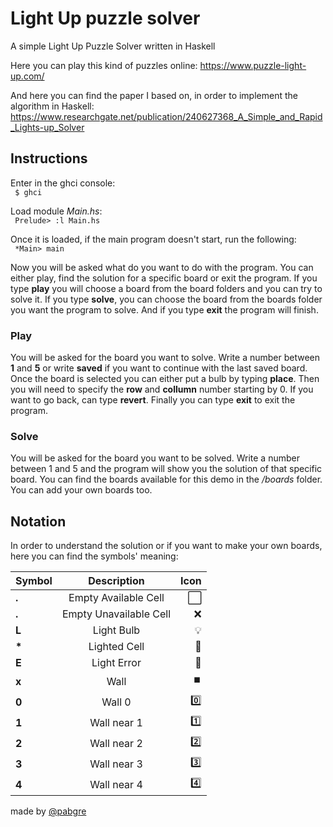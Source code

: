 # Light Up puzzle solver

A simple Light Up Puzzle Solver written in Haskell

Here you can play this kind of puzzles online: https://www.puzzle-light-up.com/

And here you can find the paper I based on, in order to implement the algorithm in Haskell: https://www.researchgate.net/publication/240627368_A_Simple_and_Rapid_Lights-up_Solver


## Instructions
Enter in the ghci console:<br>
<code>
$ ghci
</code>

Load module *Main.hs*:<br>
<code>
Prelude> :l Main.hs
</code>

Once it is loaded, if the main program doesn't start, run the following:<br>
<code>
*Main> main
</code>

Now you will be asked what do you want to do with the program. You can either play, find the solution for a specific board or exit the program. If you type **play** you will choose a board from the board folders and you can try to solve it. If you type **solve**, you can choose the board from the boards folder you want the program to solve. And if you type **exit** the program will finish.


### Play
You will be asked for the board you want to solve. Write a number between **1** and **5** or write **saved** if you want to continue with the last saved board. Once the board is selected you can either put a bulb by typing **place**. Then you will need to specify the **row** and **collumn** number starting by 0. If you want to go back, can type **revert**. Finally you can type **exit** to exit the program.


### Solve

You will be asked for the board you want to be solved. Write a number between 1 and 5 and the program will show you the solution of that specific board. You can find the boards available for this demo in the */boards* folder. You can add your own boards too.

## Notation
In order to understand the solution or if you want to make your own boards, here you can find the symbols' meaning:

| Symbol   |     Description     |  Icon  |
|----------|:-------------:|-----------:|
| **.**    |  Empty Available Cell |⬜|
| **.**    |  Empty Unavailable Cell |❌|
| **L** |   Light Bulb    | 💡  |
| **\*** |  Lighted Cell |🔆|
| **E** |  Light Error |🚫|
| **x** | Wall |⏹️|
|**0**| Wall 0 | 0️⃣ |
| **1** | Wall near 1 | 1️⃣|
| **2** | Wall near 2 | 2️⃣|
| **3** | Wall near 3 | 3️⃣|
| **4** | Wall near 4 |4️⃣|


made by [@pabgre](https://github.com/pabgre/light-up-haskell)
